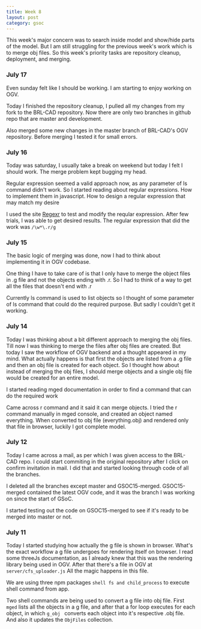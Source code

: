 ```yaml
---
title: Week 8
layout: post
category: gsoc
---
```


<p class="lead">
This week's major concern was to search inside model and show/hide parts of the model. But I am still struggling for the previous week's work which is to merge obj files. So this week's priority tasks are repository cleanup, deployment, and merging.
</p>
  
<div class="accordion">
<h3>July 17</h3>
<div>
<p>Even sunday felt like I should be working. I am starting to enjoy working on OGV.</p>
<p>Today I finished the repository cleanup, I pulled all my changes from my fork to the BRL-CAD repository. Now there are only two branches in github repo that are master and development.</p>
<p>Also merged some new changes in the master branch of BRL-CAD's OGV repository. Before merging I tested it for small errors.</p>
</div>

<h3>July 16</h3>
<div>
<p>Today was saturday, I usually take a break on weekend but today I felt I should work. The merge problem kept bugging my head.</p>
<p>Regular expression seemed a valid approach now, as any parameter of ls command didn't work. So I started reading about regular expressions. How to implement them in javascript. How to design a regular expression that may match my desire</p>
<p>I used the site <a href="http://regexr.com/">Regexr</a> to test and modify the reqular expression. After few trials, I was able to get desired results. The regular expression that did the work was <code>/\w*\.r/g</code></p>
</div>

<h3>July 15</h3>
<div>
<p>The basic logic of merging was done, now I had to think about implementing it in OGV codebase.</p>
<p>One thing I have to take care of is that I only have to merge the object files in .g file and not the objects ending with .r. So I had to think of a way to get all the files that doesn't end with .r</p>
<p>Currently ls command is used to list objects so I thought of some parameter of ls command that could do the required purpose. But sadly I couldn't get it working.</p>
</div>

<h3>July 14</h3>
<div>
<p>Today I was thinking about a bit different approach to merging the obj files. Till now I was thinking to merge the files after obj files are created. But today I saw the workflow of OGV backend and a thought appeared in my mind. What actually happens is that first the objects are listed from a .g file and then an obj file is created for each object. So I thought how about instead of merging the obj files, I should merge objects and a single obj file would be created for an entire model.</p>
<p>I started reading mged documentation in order to find a command that can do the required work</p>
<p>Came across r command and it said it can merge objects. I tried the r command manually in mged console, and created an object named everything. When converted to obj file (everything.obj) and rendered only that file in browser, luckily I got complete model.</p>
</div>

<h3>July 12</h3>
<div>
<p>Today I came across a mail, as per which I was given access to the BRL-CAD repo. I could start commiting in the original repository after I click on confirm invitation in mail. I did that and started looking through code of all the branches.</p>
<p>I deleted all the branches except master and GSOC15-merged. GSOC15-merged contained the latest OGV code, and it was the branch I was working on since the start of GSoC.</p>
<p>I started testing out the code on GSOC15-merged to see if it's ready to be merged into master or not.</p>
</div>

<h3>July 11</h3>
<div>
<p>Today I started studying how actually the g file is shown in browser. What's the exact workflow a g file undergoes for rendering itself on browser. I read some threeJs documentation, as I already knew that this was the rendering library being used in OGV. After that there's a file in OGV at <code> server/cfs_uploader.js</code> All the magic happens in this file.</p>
<p>We are using three npm packages <code>shell fs and child_process</code> to execute shell command from app.</p>
<p>Two shell commands are being used to convert a g file into obj file. First <code>mged</code> lists all the objects in a g file, and after that a for loop executes for each object, in which <code>g_obj </code> converts each object into it's respective .obj file. And also it updates the <code>ObjFiles</code> collection.</p>
</div>
</div>
